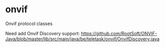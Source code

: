 # onvif
Onvif protocol classes

Need add Onvif Discovery support:
https://github.com/RootSoft/ONVIF-Java/blob/master/lib/src/main/java/be/teletask/onvif/OnvifDiscovery.java

